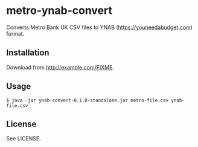 # metro-ynab-convert

Converts Metro Bank UK CSV files to YNAB (https://youneedabudget.com) format.

## Installation

Download from http://example.com/FIXME.

## Usage

    $ java -jar ynab-convert-0.1.0-standalone.jar metro-file.csv ynab-file.csv

## License

See LICENSE.
